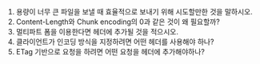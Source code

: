 1. 용량이 너무 큰 파일을 보낼 때 효율적으로 보내기 위해 시도할만한 것을 말하시오.
2. Content-Length와 Chunk encoding의 0과 같은 것이 왜 필요할까?
2. 멀티파트 폼을 이용한다면 헤더에 추가될 것을 적으시오.
4. 클라이언트가 인코딩 방식을 지정하려면 어떤 헤더를 사용해야 하나?
5. ETag 기반으로 요청을 하려면 어떤 요청을 헤더에 추가해야하나?